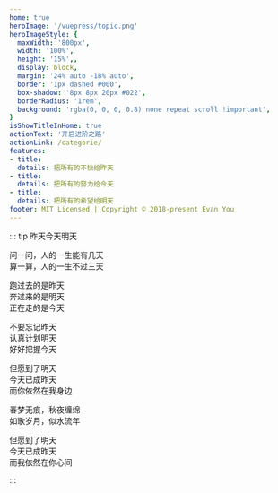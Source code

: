 ```yaml
---
home: true
heroImage: '/vuepress/topic.png'
heroImageStyle: {
  maxWidth: '800px',
  width: '100%',
  height: '15%',,
  display: block,
  margin: '24% auto -18% auto',
  border: '1px dashed #000',
  box-shadow: '8px 8px 20px #022',
  borderRadius: '1rem',
  background: 'rgba(0, 0, 0, 0.8) none repeat scroll !important',
}
isShowTitleInHome: true
actionText: '开启进阶之路'
actionLink: /categorie/
features:
- title: 
  details: 把所有的不快给昨天
- title: 
  details: 把所有的努力给今天
- title: 
  details: 把所有的希望给明天
footer: MIT Licensed | Copyright © 2018-present Evan You
---
```


<Clock/>

::: tip 昨天今天明天

问一问，人的一生能有几天 <br/>
算一算，人的一生不过三天 <br/>

跑过去的是昨天 <br/>
奔过来的是明天 <br/>
正在走的是今天 <br/>

不要忘记昨天 <br/>
认真计划明天 <br/>
好好把握今天 <br/>

但愿到了明天 <br/>
今天已成昨天 <br/>
而你依然在我身边 <br/>

春梦无痕，秋夜缠绵 <br/>
如歌岁月，似水流年 <br/>

但愿到了明天 <br/>
今天已成昨天 <br/>
而我依然在你心间  

:::



<style>
.home .content__default:not(.custom) {
  max-width: 100% !important;
  margin: 0  !important;
  padding: 0 !important;
}
.home .hero h1 {
    display: none;
}
.home img {
   transform: scale(0.8,0.8) !important;
}
.home .feature p {
    color: #476582 !important;
}
.home .hero .description {
    color: #476582 !important;
}
.wrap {
    display: flex;
    justify-content: center;
    align-items: center;
    width: 100%;
    height: 200px;
    min-height: 10vh;
    background: transparent none repeat scroll!important;
    position: fixed;
    top: -120%;
    left: -1%;
}


@media screen and (max-width: 960px){
  .wrap {
    top:-101%;
    transform: scale(0.68,0.58);
  }
  .clock {
    background: rgba(0, 0, 0, 0) none repeat scroll !important;
    background-image: url() !important;
  }
  .home img {    
    margin: 24% auto -6% auto !important;
  }
  .home .feature {
    width: 100%;
    text-align: center;
    color: rgb(71, 101, 130) !important;
    padding: 0 !important;
    margin: -12px;
    margin-left: 0px;
  }
}

</style>

<script type="text/javascript">
  // mounted: {
  //   var hero = document.getElementByclassName("hero");

  // },
  // methods: {
  //   $('#sky').on('mousemove', function(e) {
  // //公式
  //     var offsetX = e.clientX / window.innerWidth - 0.5,
  //         offsetY = e.clientY / window.innerHeight - 0.5;
  //   var _left = -40 * offsetX;    //如果想动的幅度更大，可以调整 -40 的值
  //   var _top = -40 * offsetY;     //如果想动的幅度更大，可以调整 -40 的值
  //   //应用公式
  //   $('#sky img').css('left',60+_left*0.3).css('top',_top*0.3);  //将您的left值和top值先+此数值，*的小数越大，动的越大，否则越小
  //   $('#sky span').css('left',60+_left*3).css('top',180+_top*3); //将您的left值和top值先+此数值，*的小数越大，动的越大，否则越小
  //   $('#sky p').css('left',50+_left*1.5).css('top',230+_top*1.5); //将您的left值和top值先+此数值，*的小数越大，动的越大，否则越小
  // });
  // }
</script>